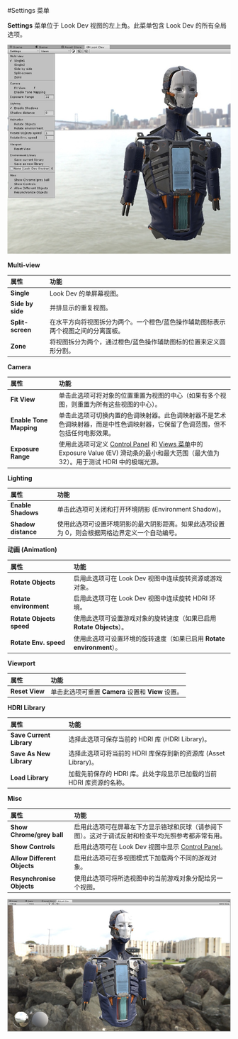 #Settings 菜单

__Settings__ 菜单位于 Look Dev 视图的左上角。此菜单包含 Look Dev 的所有全局选项。

![](../uploads/Main/LookDevSettings.png) 

__Multi-view__

|**属性** |**功能** |
|:---|:---|
| __Single__ |Look Dev 的单屏幕视图。|
| __Side by side__ |并排显示的重复视图。|
| __Split-screen__ |在水平方向将视图拆分为两个。一个橙色/蓝色操作辅助图标表示两个视图之间的分离面板。|
| __Zone__ |将视图拆分为两个，通过橙色/蓝色操作辅助图标的位置来定义圆形分割。|

__Camera__

|**属性** |**功能** |
|:---|:---|
| __Fit View__ |单击此选项可将对象的位置重置为视图的中心（如果有多个视图，则重置为所有这些视图的中心）。|
| __Enable Tone Mapping__ |单击此选项可切换内置的色调映射器。此色调映射器不是艺术色调映射器，而是中性色调映射器，它保留了色调范围，但不包括任何电影效果。|
| __Exposure Range__ |使用此选项可定义 [Control Panel](LookDevControlPanel.html) 和 [Views 菜单](LookDevViewsMenus.html)中的 Exposure Value (EV) 滑动条的最小和最大范围（最大值为 32）。用于测试 HDRI 中的极端光源。|

__Lighting__

|**属性** |**功能** |
|:---|:---|
| __Enable Shadows__ |单击此选项可关闭和打开环境阴影 (Environment Shadow)。|
| __Shadow distance__ |使用此选项可设置环境阴影的最大阴影距离。如果此选项设置为 0，则会根据网格边界定义一个自动编号。|

__动画 (Animation)__

|**属性** |**功能** |
|:---|:---|
| __Rotate Objects__ |启用此选项可在 Look Dev 视图中连续旋转资源或游戏对象。|
| __Rotate environment__ |启用此选项可在 Look Dev 视图中连续旋转 HDRI 环境。|
| __Rotate Objects speed__ |使用此选项可设置游戏对象的旋转速度（如果已启用 __Rotate Objects__）。|
| __Rotate Env. speed__ |使用此选项可设置环境的旋转速度（如果已启用 __Rotate environment__）。|

__Viewport__

|**属性** |**功能** |
|:---|:---|
| __Reset View__ |单击此选项可重置 __Camera__ 设置和 __View__ 设置。|

__HDRI Library__

|**属性** |**功能** |
|:---|:---|
| __Save Current Library__ |选择此选项可保存当前的 HDRI 库 (HDRI Library)。|
| __Save As New Library__ |选择此选项可将当前的 HDRI 库保存到新的资源库 (Asset Library)。|
| __Load Library__ |加载先前保存的 HDRI 库。此处字段显示已加载的当前 HDRI 库资源的名称。|

__Misc__

|**属性** |**功能** |
|:---|:---|
| __Show Chrome/grey ball__ | 启用此选项可在屏幕左下方显示铬球和灰球（请参阅下图）。这对于调试反射和检查平均光照参考都非常有用。|
| __Show Controls__ | 启用此选项可在 Look Dev 视图中显示 [Control Panel](LookDevControlPanel.html)。|
| __Allow Different Objects__ |启用此选项可在多视图模式下加载两个不同的游戏对象。|
| __Resynchronise Objects__ |使用此选项可将所选视图中的当前游戏对象分配给另一个视图。|

![已启用 __Show Chrome/grey ball__ 的用户界面](../uploads/Main/LookDev-ChromeGreyBall.png)
